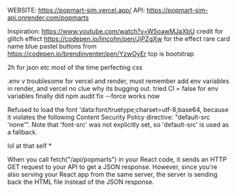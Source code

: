 WEBSITE: https://popmart-sim.vercel.app/ 
API: https://popmart-sim-api.onrender.com/popmarts

Inspiration: 
https://www.youtube.com/watch?v=W5oawMJaXbU credit for glitch effect 
https://codepen.io/lincohn/pen/JjPZgXw for the effect rare card name 
blue pastel buttons from https://codepen.io/brendinventer/pen/YzwOyEr 
top is bootstrap 

2h for json etc most of the time perfecting css

.env v troublesome for vercel and render, must remember add env variables in render, and vercel no clue why its bugging out. tried CI = false for env variables finally did npm audit fix --force works now 


Refused to load the font 'data:font/truetype;charset=utf-8;base64, because it violates the following Content Security Policy directive: "default-src 'none'". Note that 'font-src' was not explicitly set, so 'default-src' is used as a fallback.

 <meta http-equiv="Content-Security-Policy" content="
    default-src 'self';
    font-src 'self' data:;
    img-src 'self' *;
    style-src 'self' 'unsafe-inline' https://cdn.jsdelivr.net;
    script-src 'self' 'unsafe-inline' https://cdn.jsdelivr.net;
    manifest-src 'self';
  "/>

  lol at that self * 

When you call fetch("/api/popmarts") in your React code, it sends an HTTP GET request to your API to get a JSON response. However, since you're also serving your React app from the same server, the server is sending back the HTML file instead of the JSON response.

